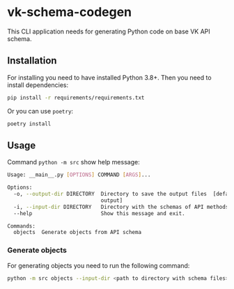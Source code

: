 # vk-schema-codegen
This CLI application needs for generating Python code on base VK API schema.

## Installation
For installing you need to have installed Python 3.8+. Then you need to install dependencies:
```bash
pip install -r requirements/requirements.txt
```
Or you can use `poetry`:
```bash
poetry install
```

## Usage
Command `python -m src` show help message:
```bash
Usage: __main__.py [OPTIONS] COMMAND [ARGS]...

Options:
  -o, --output-dir DIRECTORY  Directory to save the output files  [default:
                              output]
  -i, --input-dir DIRECTORY   Directory with the schemas of API methods
  --help                      Show this message and exit.

Commands:
  objects  Generate objects from API schema
```

### Generate objects
For generating objects you need to run the following command:
```bash
python -m src objects --input-dir <path to directory with schema files>
```
